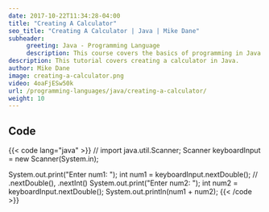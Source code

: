 ```yaml
---
date: 2017-10-22T11:34:28-04:00
title: "Creating A Calculator"
seo_title: "Creating A Calculator | Java | Mike Dane"
subheader:
     greeting: Java - Programming Language
     description: This course covers the basics of programming in Java. Work your way through the videos/articles and I'll teach you everything you need to know to start your programming journey!
description: This tutorial covers creating a calculator in Java.
author: Mike Dane
image: creating-a-calculator.png
video: 4oaFjESw50k
url: /programming-languages/java/creating-a-calculator/
weight: 10
---
```


## Code

{{< code lang="java" >}}
// import java.util.Scanner;
Scanner keyboardInput = new Scanner(System.in);

System.out.print("Enter num1: ");
int num1 = keyboardInput.nextDouble(); // .nextDouble(), .nextInt()
System.out.print("Enter num2: ");
int num2 = keyboardInput.nextDouble();
System.out.println(num1 + num2);
{{< /code >}}